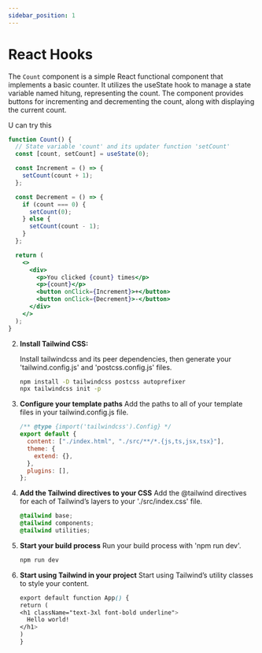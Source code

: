 ```yaml
---
sidebar_position: 1
---
```


# React Hooks

The `Count` component is a simple React functional component that implements a basic counter. It utilizes the useState hook to manage a state variable named hitung, representing the count. The component provides buttons for incrementing and decrementing the count, along with displaying the current count.

   <!-- ```jsx title=". jsx file"
   import React, { useState } from "react";

   const Counter = () => {
     const [count, setCount] = useState(0);

     return (
       <div>
         <p>Count: {count}</p>
         <button onClick={() => setCount(count + 1)}>Increment</button>
       </div>
     );
   };

   export default Counter;
   ``` -->

U can try this

```jsx live
function Count() {
  // State variable 'count' and its updater function 'setCount'
  const [count, setCount] = useState(0);

  const Increment = () => {
    setCount(count + 1);
  };

  const Decrement = () => {
    if (count === 0) {
      setCount(0);
    } else {
      setCount(count - 1);
    }
  };

  return (
    <>
      <div>
        <p>You clicked {count} times</p>
        <p>{count}</p>
        <button onClick={Increment}>+</button>
        <button onClick={Decrement}>-</button>
      </div>
    </>
  );
}
```

2. **Install Tailwind CSS:**

   Install tailwindcss and its peer dependencies, then generate your 'tailwind.config.js' and 'postcss.config.js' files.

   ```bash
   npm install -D tailwindcss postcss autoprefixer
   npx tailwindcss init -p
   ```

3. **Configure your template paths**
   Add the paths to all of your template files in your tailwind.config.js file.

   ```js
   /** @type {import('tailwindcss').Config} */
   export default {
     content: ["./index.html", "./src/**/*.{js,ts,jsx,tsx}"],
     theme: {
       extend: {},
     },
     plugins: [],
   };
   ```

4. **Add the Tailwind directives to your CSS**
   Add the @tailwind directives for each of Tailwind’s layers to your './src/index.css' file.

   ```css
   @tailwind base;
   @tailwind components;
   @tailwind utilities;
   ```

5. **Start your build process**
   Run your build process with 'npm run dev'.

   ```bash
   npm run dev
   ```

6. **Start using Tailwind in your project**
   Start using Tailwind’s utility classes to style your content.

   ```css
   export default function App() {
   return (
   <h1 className="text-3xl font-bold underline">
     Hello world!
   </h1>
   )
   }
   ```
